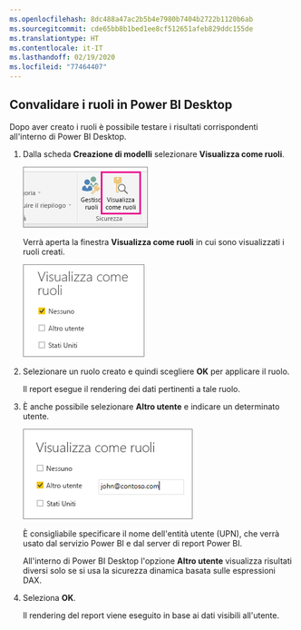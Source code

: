 ```yaml
---
ms.openlocfilehash: 8dc488a47ac2b5b4e7980b7404b2722b1120b6ab
ms.sourcegitcommit: cde65bb8b1bed1ee8cf512651afeb829ddc155de
ms.translationtype: HT
ms.contentlocale: it-IT
ms.lasthandoff: 02/19/2020
ms.locfileid: "77464407"
---
```

## <a name="validate-the-roles-within-power-bi-desktop"></a>Convalidare i ruoli in Power BI Desktop
Dopo aver creato i ruoli è possibile testare i risultati corrispondenti all'interno di Power BI Desktop.

1. Dalla scheda **Creazione di modelli** selezionare **Visualizza come ruoli**. 

    ![Selezionare Visualizza come ruoli](./media/rls-desktop-view-as-roles/powerbi-desktop-rls-view-as-roles.png)

    Verrà aperta la finestra **Visualizza come ruoli** in cui sono visualizzati i ruoli creati.

    ![Finestra Visualizza come ruoli](./media/rls-desktop-view-as-roles/powerbi-desktop-rls-view-as-roles-dialog.png)

3. Selezionare un ruolo creato e quindi scegliere **OK** per applicare il ruolo. 

   Il report esegue il rendering dei dati pertinenti a tale ruolo.

4. È anche possibile selezionare **Altro utente** e indicare un determinato utente. 

    ![Selezionare Altro utente](./media/rls-desktop-view-as-roles/powerbi-desktop-rls-other-user.png)

   È consigliabile specificare il nome dell'entità utente (UPN), che verrà usato dal servizio Power BI e dal server di report Power BI.

   All'interno di Power BI Desktop l'opzione **Altro utente** visualizza risultati diversi solo se si usa la sicurezza dinamica basata sulle espressioni DAX. 

5. Seleziona **OK**. 

   Il rendering del report viene eseguito in base ai dati visibili all'utente.



